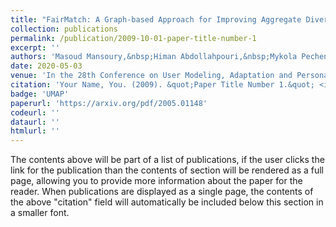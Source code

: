 ```yaml
---
title: "FairMatch: A Graph-based Approach for Improving Aggregate Diversity in Recommender Systems"
collection: publications
permalink: /publication/2009-10-01-paper-title-number-1
excerpt: ''
authors: 'Masoud Mansoury,&nbsp;Himan Abdollahpouri,&nbsp;Mykola Pechenizkiy,&nbsp;Bamshad Mobasher,&nbsp;Robin Burke'
date: 2020-05-03
venue: 'In the 28th Conference on User Modeling, Adaptation and Personalization, 2020'
citation: 'Your Name, You. (2009). &quot;Paper Title Number 1.&quot; <i>Journal 1</i>. 1(1).'
badge: 'UMAP'
paperurl: 'https://arxiv.org/pdf/2005.01148'
codeurl: ''
dataurl: ''
htmlurl: ''
---
```


The contents above will be part of a list of publications, if the user clicks the link for the publication than the contents of section will be rendered as a full page, allowing you to provide more information about the paper for the reader. When publications are displayed as a single page, the contents of the above "citation" field will automatically be included below this section in a smaller font.
